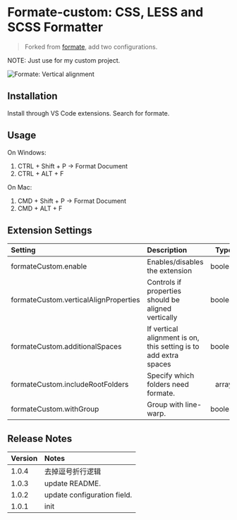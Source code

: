 <!--
 * @Author: xuwenjie
 * @Date: 2021-01-13 16:46:45
 * @LastEditors: xuwenjie
 * @LastEditTime: 2021-03-19 11:02:17
 * @Description:  
 * @FilePath: /formate-custom/README.md
-->
# Formate-custom: CSS, LESS and SCSS Formatter

>Forked from [formate](https://github.com/mblander/formate), add two configurations.

NOTE: Just use for my custom project.

![Formate: Vertical alignment](images/demo.gif)

## Installation
Install through VS Code extensions. Search for formate.

## Usage
On Windows:
1. CTRL + Shift + P -> Format Document
2. CTRL + ALT + F

On Mac:
1. CMD + Shift + P -> Format Document
2. CMD + ALT + F

## Extension Settings
| Setting                           | Description                                         | Type    | Default  |
|:--------------------------------- |:----------------------------------------------------|:-------:|:--------:|
| formateCustom.enable                    | Enables/disables the extension                      | boolean | true     |
| formateCustom.verticalAlignProperties   | Controls if properties should be aligned vertically | boolean | true     |
| formateCustom.additionalSpaces          | If vertical alignment is on, this setting is to add extra spaces | boolean | 0     |
| formateCustom.includeRootFolders                | Specify which folders need formate. | array | []    |
| formateCustom.withGroup                | Group with line-warp. | boolean | false    |



## Release Notes

| Version | Notes |
|:--------|:------|
| 1.0.4   | 去掉逗号折行逻辑
| 1.0.3   | update README.
| 1.0.2   | update configuration field.
| 1.0.1   | init



